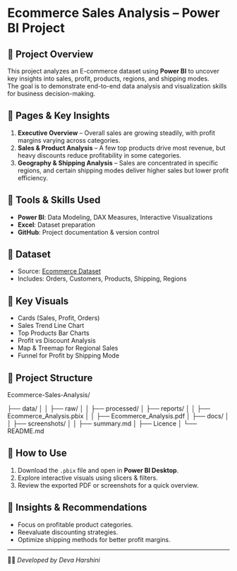 # Ecommerce Sales Analysis – Power BI Project

## 🔹 Project Overview
This project analyzes an E-commerce dataset using **Power BI** to uncover key insights into sales, profit, products, regions, and shipping modes.  
The goal is to demonstrate end-to-end data analysis and visualization skills for business decision-making.  

## 🔹 Pages & Key Insights
1. **Executive Overview** – Overall sales are growing steadily, with profit margins varying across categories.  
2. **Sales & Product Analysis** – A few top products drive most revenue, but heavy discounts reduce profitability in some categories.  
3. **Geography & Shipping Analysis** – Sales are concentrated in specific regions, and certain shipping modes deliver higher sales but lower profit efficiency.  

## 🔹 Tools & Skills Used
- **Power BI**: Data Modeling, DAX Measures, Interactive Visualizations  
- **Excel**: Dataset preparation  
- **GitHub**: Project documentation & version control  

## 🔹 Dataset
- Source: [Ecommerce Dataset](https://docs.google.com/spreadsheets/d/14vmQPTG7jN-1VnIBrNDjZ7L6vqLZnVYA/edit?gid=1675989236#gid=1675989236)
- Includes: Orders, Customers, Products, Shipping, Regions  

## 🔹 Key Visuals
- Cards (Sales, Profit, Orders)  
- Sales Trend Line Chart  
- Top Products Bar Charts  
- Profit vs Discount Analysis  
- Map & Treemap for Regional Sales  
- Funnel for Profit by Shipping Mode  

## 🔹 Project Structure

Ecommerce-Sales-Analysis/

├── data/
│
│ ├── raw/
│
│ ├── processed/
│
├── reports/
│
│ ├── Ecommerce_Analysis.pbix
│
│ ├── Ecommerce_Analysis.pdf
│
├── docs/
│
│ ├── screenshots/
│
│ ├── summary.md
│
├── Licence
│
└── README.md


## 🔹 How to Use
1. Download the `.pbix` file and open in **Power BI Desktop**.  
2. Explore interactive visuals using slicers & filters.  
3. Review the exported PDF or screenshots for a quick overview.  

## 🔹 Insights & Recommendations
- Focus on profitable product categories.  
- Reevaluate discounting strategies.  
- Optimize shipping methods for better profit margins.  

---
👨‍💻 *Developed by Deva Harshini*  

